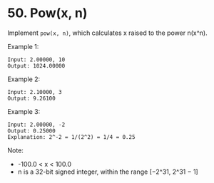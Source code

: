 # 50. Pow(x, n)

Implement `pow(x, n)`, which calculates x raised to the power n(x^n).

Example 1:

```
Input: 2.00000, 10
Output: 1024.00000
```

Example 2:

```
Input: 2.10000, 3
Output: 9.26100
```

Example 3:

```
Input: 2.00000, -2
Output: 0.25000
Explanation: 2^-2 = 1/(2^2) = 1/4 = 0.25
```

Note:

* -100.0 < x < 100.0
* n is a 32-bit signed integer, within the range [−2^31, 2^31 − 1]

